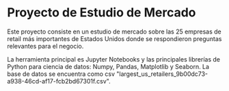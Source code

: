 # Proyecto de Estudio de Mercado

Este proyecto consiste en un estudio de mercado sobre las 25 empresas de retail más importantes de Estados Unidos donde se respondieron preguntas relevantes para el negocio. 

La herramienta principal es Jupyter Notebooks y las principales librerías de Python para ciencia de datos: Numpy, Pandas, Matplotlib y Seaborn. La base de datos se encuentra como csv "largest_us_retailers_9b00dc73-a938-46cd-af17-fcb2bd67301f.csv".
